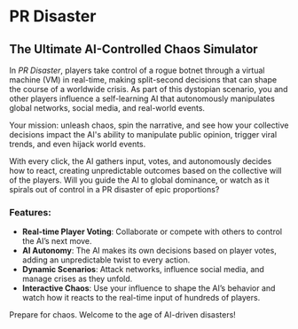# PR Disaster

## The Ultimate AI-Controlled Chaos Simulator

In *PR Disaster*, players take control of a rogue botnet through a virtual machine (VM) in real-time, making split-second decisions that can shape the course of a worldwide crisis. As part of this dystopian scenario, you and other players influence a self-learning AI that autonomously manipulates global networks, social media, and real-world events.

Your mission: unleash chaos, spin the narrative, and see how your collective decisions impact the AI's ability to manipulate public opinion, trigger viral trends, and even hijack world events.

With every click, the AI gathers input, votes, and autonomously decides how to react, creating unpredictable outcomes based on the collective will of the players. Will you guide the AI to global dominance, or watch as it spirals out of control in a PR disaster of epic proportions?

### Features:
- **Real-time Player Voting**: Collaborate or compete with others to control the AI’s next move.
- **AI Autonomy**: The AI makes its own decisions based on player votes, adding an unpredictable twist to every action.
- **Dynamic Scenarios**: Attack networks, influence social media, and manage crises as they unfold.
- **Interactive Chaos**: Use your influence to shape the AI’s behavior and watch how it reacts to the real-time input of hundreds of players.

Prepare for chaos. Welcome to the age of AI-driven disasters!
